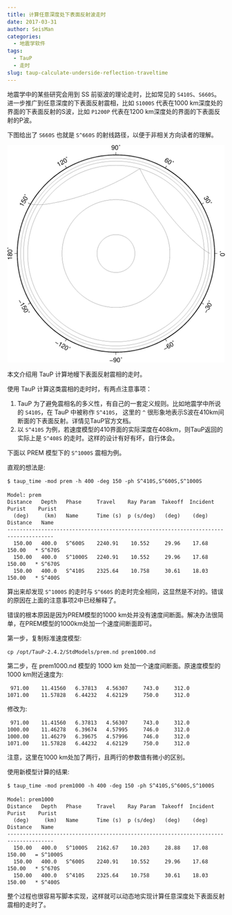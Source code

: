 ```yaml
---
title: 计算任意深度处下表面反射波走时
date: 2017-03-31
author: SeisMan
categories:
  - 地震学软件
tags:
  - TauP
  - 走时
slug: taup-calculate-underside-reflection-traveltime
---
```


地震学中的某些研究会用到 SS 前驱波的理论走时，比如常见的 `S410S`、`S660S`。
进一步推广到任意深度的下表面反射震相，比如 `S1000S` 代表在1000 km深度处的界面的下表面反射的S波，比如 `P1200P` 代表在1200 km深度处的界面的下表面反射的P波。

下图给出了 `S660S` 也就是 `S^660S` 的射线路径，以便于非相关方向读者的理解。

![](/images/20170331.png)

本文介绍用 TauP 计算地幔下表面反射震相的走时。

<!--more-->

使用 TauP 计算这类震相的走时时，有两点注意事项：

1. TauP 为了避免震相名的多义性，有自己的一套定义规则。比如地震学中所说的 `S410S`，在 TauP 中被称作 `S^410S`， 这里的 `^` 很形象地表示S波在410km间断面的下表面反射。详情见TauP官方文档。
2. 以 `S^410S` 为例，若速度模型的410界面的实际深度在408km，则TauP返回的实际上是 `S^408S` 的走时。这样的设计有好有坏，自行体会。

下面以 PREM 模型下的 `S^1000S` 震相为例。

直观的想法是:

    $ taup_time -mod prem -h 400 -deg 150 -ph S^410S,S^600S,S^1000S

    Model: prem
    Distance   Depth   Phase     Travel    Ray Param  Takeoff  Incident  Purist    Purist
      (deg)     (km)   Name      Time (s)  p (s/deg)   (deg)    (deg)   Distance   Name
    -------------------------------------------------------------------------------------
      150.00   400.0   S^600S    2240.91    10.552     29.96    17.68   150.00   * S^670S
      150.00   400.0   S^1000S   2240.91    10.552     29.96    17.68   150.00   * S^670S
      150.00   400.0   S^410S    2325.64    10.758     30.61    18.03   150.00   * S^400S

算出来却发现 `S^1000S` 的走时与 `S^660S` 的走时完全相同，这显然是不对的。错误的原因在上面的注意事项2中已经解释了。

错误的根本原因是因为PREM模型的1000 km处并没有速度间断面。解决办法很简单，在PREM模型的1000km处加一个速度间断面即可。

第一步，复制标准速度模型:

    cp /opt/TauP-2.4.2/StdModels/prem.nd prem1000.nd

第二步，在 prem1000.nd 模型的 1000 km 处加一个速度间断面。原速度模型的1000 km附近速度为:

     971.00    11.41560   6.37813   4.56307     743.0     312.0
    1071.00    11.57828   6.44232   4.62129     750.0     312.0

修改为:

     971.00    11.41560   6.37813   4.56307     743.0     312.0
    1000.00    11.46278   6.39674   4.57995     746.0     312.0
    1000.00    11.46279   6.39675   4.57996     746.0     312.0
    1071.00    11.57828   6.44232   4.62129     750.0     312.0

注意，这里在1000 km处加了两行，且两行的参数值有微小的区别。

使用新模型计算的结果:

    $ taup_time -mod prem1000 -h 400 -deg 150 -ph S^410S,S^600S,S^1000S

    Model: prem1000
    Distance   Depth   Phase     Travel    Ray Param  Takeoff  Incident  Purist    Purist
      (deg)     (km)   Name      Time (s)  p (s/deg)   (deg)    (deg)   Distance   Name
    -------------------------------------------------------------------------------------
      150.00   400.0   S^1000S   2162.67    10.203     28.88    17.08   150.00   = S^1000S
      150.00   400.0   S^600S    2240.91    10.552     29.96    17.68   150.00   * S^670S
      150.00   400.0   S^410S    2325.64    10.758     30.61    18.03   150.00   * S^400S

整个过程也很容易写脚本实现，这样就可以动态地实现计算任意深度处下表面反射震相的走时了。
